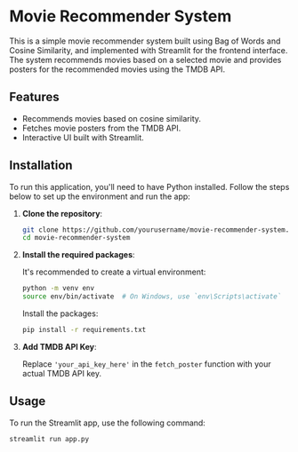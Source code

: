 # Movie Recommender System

This is a simple movie recommender system built using Bag of Words and Cosine Similarity, and implemented with Streamlit for the frontend interface. The system recommends movies based on a selected movie and provides posters for the recommended movies using the TMDB API.

## Features

- Recommends movies based on cosine similarity.
- Fetches movie posters from the TMDB API.
- Interactive UI built with Streamlit.

## Installation

To run this application, you'll need to have Python installed. Follow the steps below to set up the environment and run the app:

1. **Clone the repository**:

    ```sh
    git clone https://github.com/yourusername/movie-recommender-system.git
    cd movie-recommender-system
    ```

2. **Install the required packages**:

    It's recommended to create a virtual environment:

    ```sh
    python -m venv env
    source env/bin/activate  # On Windows, use `env\Scripts\activate`
    ```

    Install the packages:

    ```sh
    pip install -r requirements.txt
    ```

3. **Add TMDB API Key**:

    Replace `'your_api_key_here'` in the `fetch_poster` function with your actual TMDB API key.

## Usage

To run the Streamlit app, use the following command:

```sh
streamlit run app.py
